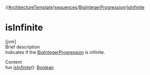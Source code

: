 //[ArchitectureTemplate](../../index.md)/[sequences](../index.md)/[BigIntegerProgression](index.md)/[isInfinite](is-infinite.md)



# isInfinite  
[jvm]  
Brief description  
Indicates if the [BigIntegerProgression](index.md) is infinite.  
  
  
Content  
fun [isInfinite](is-infinite.md)(): [Boolean](https://kotlinlang.org/api/latest/jvm/stdlib/kotlin/-boolean/index.html)  



